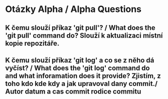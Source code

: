# Otázky Alpha / Alpha Questions

## K čemu slouží příkaz 'git pull'? / What does the 'git pull' command do?  Slouží k aktualizaci místní kopie repozitáře.

## K čemu slouží příkaz 'git log' a co se z něho dá vyčíst? / What does the 'git log' command do and what inforamation does it provide?  Zjistím, z toho kdo kde kdy a jak upravoval dany commit./ Autor datum a cas commit rodice commitu
